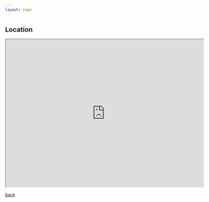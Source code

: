 ```yaml
---
layout: page
---
```


## Location

<iframe src="https://www.google.com/maps/d/embed?mid=1Zjj8z-HKOAJOZtP5RkSfQk-t6aUJRhWi" width="640" height="480" allowfullscreen></iframe>

[back](./)
